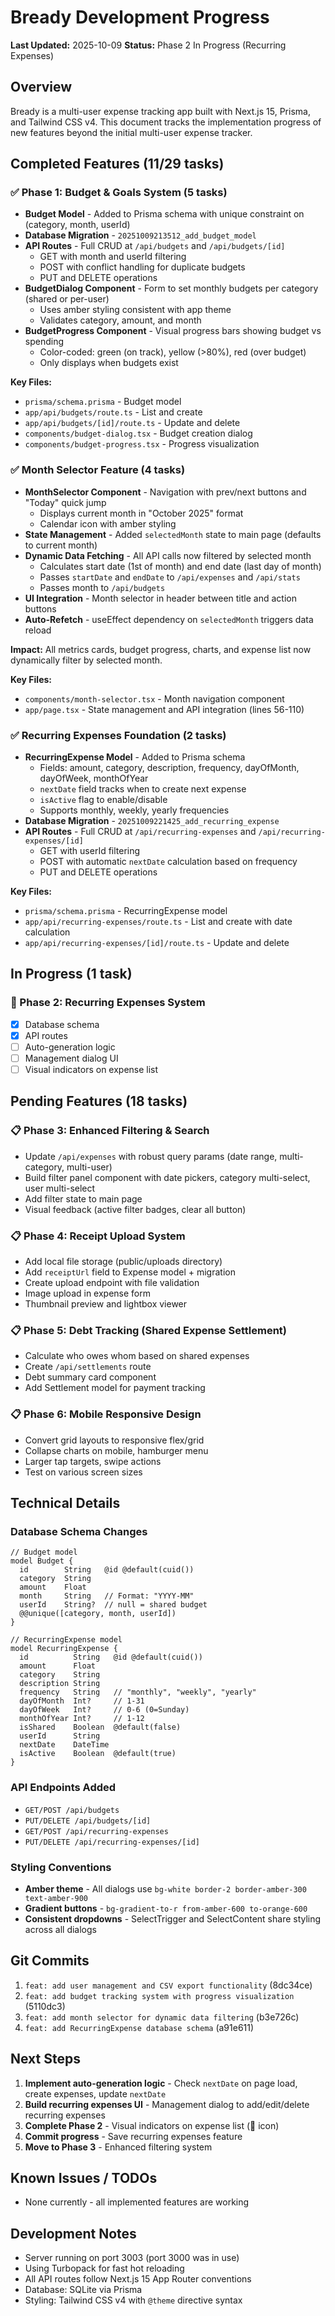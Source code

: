 # Bready Development Progress

**Last Updated:** 2025-10-09
**Status:** Phase 2 In Progress (Recurring Expenses)

## Overview

Bready is a multi-user expense tracking app built with Next.js 15, Prisma, and Tailwind CSS v4. This document tracks the implementation progress of new features beyond the initial multi-user expense tracker.

## Completed Features (11/29 tasks)

### ✅ Phase 1: Budget & Goals System (5 tasks)
- **Budget Model** - Added to Prisma schema with unique constraint on (category, month, userId)
- **Database Migration** - `20251009213512_add_budget_model`
- **API Routes** - Full CRUD at `/api/budgets` and `/api/budgets/[id]`
  - GET with month and userId filtering
  - POST with conflict handling for duplicate budgets
  - PUT and DELETE operations
- **BudgetDialog Component** - Form to set monthly budgets per category (shared or per-user)
  - Uses amber styling consistent with app theme
  - Validates category, amount, and month
- **BudgetProgress Component** - Visual progress bars showing budget vs spending
  - Color-coded: green (on track), yellow (>80%), red (over budget)
  - Only displays when budgets exist

**Key Files:**
- `prisma/schema.prisma` - Budget model
- `app/api/budgets/route.ts` - List and create
- `app/api/budgets/[id]/route.ts` - Update and delete
- `components/budget-dialog.tsx` - Budget creation dialog
- `components/budget-progress.tsx` - Progress visualization

### ✅ Month Selector Feature (4 tasks)
- **MonthSelector Component** - Navigation with prev/next buttons and "Today" quick jump
  - Displays current month in "October 2025" format
  - Calendar icon with amber styling
- **State Management** - Added `selectedMonth` state to main page (defaults to current month)
- **Dynamic Data Fetching** - All API calls now filtered by selected month
  - Calculates start date (1st of month) and end date (last day of month)
  - Passes `startDate` and `endDate` to `/api/expenses` and `/api/stats`
  - Passes month to `/api/budgets`
- **UI Integration** - Month selector in header between title and action buttons
- **Auto-Refetch** - useEffect dependency on `selectedMonth` triggers data reload

**Impact:** All metrics cards, budget progress, charts, and expense list now dynamically filter by selected month.

**Key Files:**
- `components/month-selector.tsx` - Month navigation component
- `app/page.tsx` - State management and API integration (lines 56-110)

### ✅ Recurring Expenses Foundation (2 tasks)
- **RecurringExpense Model** - Added to Prisma schema
  - Fields: amount, category, description, frequency, dayOfMonth, dayOfWeek, monthOfYear
  - `nextDate` field tracks when to create next expense
  - `isActive` flag to enable/disable
  - Supports monthly, weekly, yearly frequencies
- **Database Migration** - `20251009221425_add_recurring_expense`
- **API Routes** - Full CRUD at `/api/recurring-expenses` and `/api/recurring-expenses/[id]`
  - GET with userId filtering
  - POST with automatic `nextDate` calculation based on frequency
  - PUT and DELETE operations

**Key Files:**
- `prisma/schema.prisma` - RecurringExpense model
- `app/api/recurring-expenses/route.ts` - List and create with date calculation
- `app/api/recurring-expenses/[id]/route.ts` - Update and delete

## In Progress (1 task)

### 🔄 Phase 2: Recurring Expenses System
- [x] Database schema
- [x] API routes
- [ ] Auto-generation logic
- [ ] Management dialog UI
- [ ] Visual indicators on expense list

## Pending Features (18 tasks)

### 📋 Phase 3: Enhanced Filtering & Search
- Update `/api/expenses` with robust query params (date range, multi-category, multi-user)
- Build filter panel component with date pickers, category multi-select, user multi-select
- Add filter state to main page
- Visual feedback (active filter badges, clear all button)

### 📋 Phase 4: Receipt Upload System
- Add local file storage (public/uploads directory)
- Add `receiptUrl` field to Expense model + migration
- Create upload endpoint with file validation
- Image upload in expense form
- Thumbnail preview and lightbox viewer

### 📋 Phase 5: Debt Tracking (Shared Expense Settlement)
- Calculate who owes whom based on shared expenses
- Create `/api/settlements` route
- Debt summary card component
- Add Settlement model for payment tracking

### 📋 Phase 6: Mobile Responsive Design
- Convert grid layouts to responsive flex/grid
- Collapse charts on mobile, hamburger menu
- Larger tap targets, swipe actions
- Test on various screen sizes

## Technical Details

### Database Schema Changes
```prisma
// Budget model
model Budget {
  id        String   @id @default(cuid())
  category  String
  amount    Float
  month     String   // Format: "YYYY-MM"
  userId    String?  // null = shared budget
  @@unique([category, month, userId])
}

// RecurringExpense model
model RecurringExpense {
  id          String   @id @default(cuid())
  amount      Float
  category    String
  description String
  frequency   String   // "monthly", "weekly", "yearly"
  dayOfMonth  Int?     // 1-31
  dayOfWeek   Int?     // 0-6 (0=Sunday)
  monthOfYear Int?     // 1-12
  isShared    Boolean  @default(false)
  userId      String
  nextDate    DateTime
  isActive    Boolean  @default(true)
}
```

### API Endpoints Added
- `GET/POST /api/budgets`
- `PUT/DELETE /api/budgets/[id]`
- `GET/POST /api/recurring-expenses`
- `PUT/DELETE /api/recurring-expenses/[id]`

### Styling Conventions
- **Amber theme** - All dialogs use `bg-white border-2 border-amber-300 text-amber-900`
- **Gradient buttons** - `bg-gradient-to-r from-amber-600 to-orange-600`
- **Consistent dropdowns** - SelectTrigger and SelectContent share styling across all dialogs

## Git Commits

1. `feat: add user management and CSV export functionality` (8dc34ce)
2. `feat: add budget tracking system with progress visualization` (5110dc3)
3. `feat: add month selector for dynamic data filtering` (b3e726c)
4. `feat: add RecurringExpense database schema` (a91e611)

## Next Steps

1. **Implement auto-generation logic** - Check `nextDate` on page load, create expenses, update `nextDate`
2. **Build recurring expenses UI** - Management dialog to add/edit/delete recurring expenses
3. **Complete Phase 2** - Visual indicators on expense list (🔁 icon)
4. **Commit progress** - Save recurring expenses feature
5. **Move to Phase 3** - Enhanced filtering system

## Known Issues / TODOs

- None currently - all implemented features are working

## Development Notes

- Server running on port 3003 (port 3000 was in use)
- Using Turbopack for fast hot reloading
- All API routes follow Next.js 15 App Router conventions
- Database: SQLite via Prisma
- Styling: Tailwind CSS v4 with `@theme` directive syntax
